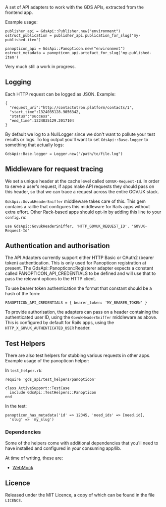 A set of API adapters to work with the GDS APIs, extracted from the frontend
app.

Example usage:

    publisher_api = GdsApi::Publisher.new("environment")
    ostruct_publication = publisher_api.publication_for_slug('my-published-item')

    panopticon_api = GdsApi::Panopticon.new("environment")
    ostruct_metadata = panopticon_api.artefact_for_slug('my-published-item')

Very much still a work in progress.

## Logging

Each HTTP request can be logged as JSON. Example:

    {
      "request_uri":"http://contactotron.platform/contacts/1",
      "start_time":1324035128.9056342,
      "status":"success",
      "end_time":1324035129.2017104
    }


By default we log to a NullLogger since we don't want to pollute your test
results or logs. To log output you'll want to set `GdsApi::Base.logger` to
something that actually logs:

    GdsApi::Base.logger = Logger.new("/path/to/file.log")

## Middleware for request tracing

We set a unique header at the cache level called `GOVUK-Request-Id`. In order
to serve a user's request, if apps make API requests they should pass on this
header, so that we can trace a request across the entire GOV.UK stack.

`GdsApi::GovukHeaderSniffer` middleware takes care of this. This gem contains
a railtie that configures this middleware for Rails apps without extra effort.
Other Rack-based apps should opt-in by adding this line to your `config.ru`:

    use GdsApi::GovukHeaderSniffer, 'HTTP_GOVUK_REQUEST_ID', 'GOVUK-Request-Id'


## Authentication and authorisation

The API Adapters currently support either HTTP Basic or OAuth2 (bearer token)
authentication. This is only used for Panopticon registration at present. The
GdsApi::Panopticon::Registerer adapter expects a constant called
PANOPTICON_API_CREDENTIALS to be defined and will use that to pass the relevant
options to the HTTP client.

To use bearer token authentication the format that constant should be a hash of
the form:

    PANOPTICON_API_CREDENTIALS = { bearer_token: 'MY_BEARER_TOKEN' }

To provide authorisation, the adapters can pass on a header containing the
authenticated user ID, using the `GovukHeaderSniffer` middleware as above. This
is configured by default for Rails apps, using the
`HTTP_X_GOVUK_AUTHENTICATED_USER` header.


## Test Helpers

There are also test helpers for stubbing various requests in other apps.
Example usage of the panopticon helper:

In `test_helper.rb`:

    require 'gds_api/test_helpers/panopticon'

    class ActiveSupport::TestCase
      include GdsApi::TestHelpers::Panopticon
    end

In the test:

    panopticon_has_metadata('id' => 12345, 'need_ids' => [need.id],
      'slug' => 'my_slug')

### Dependencies

Some of the helpers come with additional dependencies that you'll need to
have installed and configured in your consuming app/lib.

At time of writing, these are:

* [WebMock](https://github.com/bblimke/webmock)

## Licence

Released under the MIT Licence, a copy of which can be found in the file
`LICENCE`.
